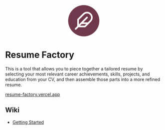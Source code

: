 <div align="center">
    <a href="https://resume-factory.vercel.app">
        <img src="https://raw.githubusercontent.com/zyrrus/resume-factory/main/public/favicon.svg" alt="Resume Factory logo" width="100" height="100" />
    </a>
</div>

# Resume Factory

This is a tool that allows you to piece together a tailored resume by selecting your most relevant career achievements, skills, projects, and education from your CV, and then assemble those parts into a more refined resume.

[resume-factory.vercel.app](https://resume-factory.vercel.app)

## Wiki

- [Getting Started](https://github.com/zyrrus/resume-factory/wiki/Getting-Started)
